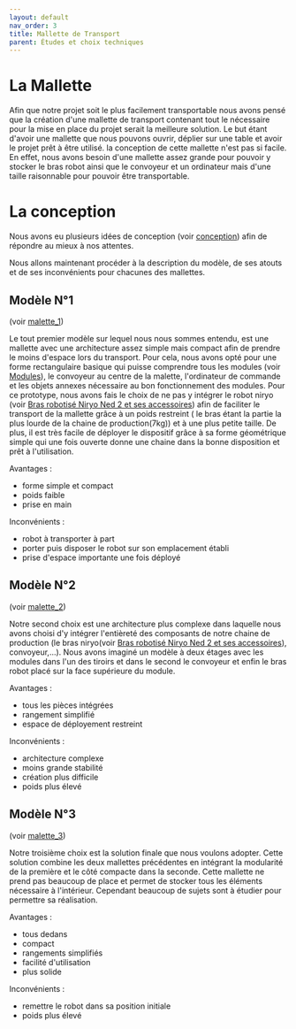 ```yaml
---
layout: default
nav_order: 3
title: Mallette de Transport
parent: Études et choix techniques
---
```


# La Mallette

Afin que notre projet soit le plus facilement transportable nous avons pensé
que la création d'une mallette de transport contenant tout le nécessaire pour la
mise en place du projet serait la meilleure solution. Le but étant d'avoir une mallette que nous pouvons ouvrir, déplier sur une table et avoir le projet prêt à être utilisé.
la conception de cette mallette n'est pas si facile. En effet, nous avons besoin d'une mallette assez grande pour pouvoir y stocker le bras robot ainsi que le convoyeur et un ordinateur mais d'une taille raisonnable pour pouvoir être transportable.

# La conception

Nous avons eu plusieurs idées de conception (voir [conception](../conception/conception.html)) afin de répondre au mieux à nos attentes.

Nous allons maintenant procéder à la description du modèle, de ses atouts et de ses inconvénients pour chacunes des mallettes.


## Modèle N°1
(voir [malette_1](../conception/mallette_1.html))


Le tout premier modèle sur lequel nous nous sommes entendu, est une mallette avec une architecture assez simple mais compact afin de prendre le moins d'espace lors du transport. Pour cela, nous avons opté pour une forme rectangulaire basique qui puisse comprendre tous les modules (voir [Modules](../applications/applications.html)), le convoyeur au centre de la malette, l'ordinateur de commande et les objets annexes nécessaire au bon fonctionnement des modules. Pour ce prototype, nous avons fais le choix de ne pas y intégrer le robot niryo (voir [Bras robotisé Niryo Ned 2 et ses accessoires](niryo.html)) afin de faciliter le transport de la mallette grâce à un poids restreint ( le bras étant la partie la plus lourde de la chaine de production(7kg)) et à une plus petite taille.
De plus, il est très facile de déployer le dispositif grâce à sa forme géométrique simple qui une fois ouverte donne une chaine dans la bonne disposition et prêt à l'utilisation.

Avantages :


- forme simple et compact
- poids faible
- prise en main


Inconvénients :


- robot à transporter à part
- porter puis disposer le robot sur son emplacement établi
- prise d'espace importante une fois déployé


## Modèle N°2
(voir [malette_2](../conception/mallette_2.html))

Notre second choix est une architecture plus complexe dans laquelle nous avons choisi d'y intégrer l'entièreté des composants de notre chaine de production (le bras niryo(voir [Bras robotisé Niryo Ned 2 et ses accessoires](niryo.html)), convoyeur,...). Nous avons imaginé un modèle à deux étages avec les modules dans l'un des tiroirs et dans le second le convoyeur et enfin le bras robot placé sur la face supérieure du module.

Avantages :

- tous les pièces intégrées
- rangement simplifié
- espace de déployement restreint

Inconvénients :

- architecture complexe
- moins grande stabilité
- création plus difficile 
- poids plus élevé


## Modèle N°3
(voir [malette_3](../conception/mallette_3.html))

Notre troisième choix est la solution finale que nous voulons adopter. Cette solution combine les deux mallettes précédentes en intégrant la modularité de la première et le côté compacte dans la seconde. Cette mallette ne prend pas beaucoup de place et permet de stocker tous les éléments nécessaire à l'intérieur. Cependant beaucoup de sujets sont à étudier pour permettre sa réalisation.

Avantages :

- tous dedans
- compact
- rangements simplifiés
- facilité d'utilisation
- plus solide

Inconvénients :

- remettre le robot dans sa position initiale
- poids plus élevé